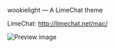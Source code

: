 wookielight — A LimeChat theme

LimeChat: http://limechat.net/mac/

![Preview image](http://cl.ly/462Q3D213Z1T0v411L1a/Screen%20Shot%202011-12-18%20at%2011.30.11%20PM.png)
